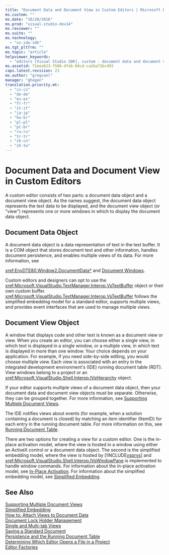 ```yaml
---
title: "Document Data and Document View in Custom Editors | Microsoft Docs"
ms.custom: ""
ms.date: "10/20/2016"
ms.prod: "visual-studio-dev14"
ms.reviewer: ""
ms.suite: ""
ms.technology: 
  - "vs-ide-sdk"
ms.tgt_pltfrm: ""
ms.topic: "article"
helpviewer_keywords: 
  - "editors [Visual Studio SDK], custom - document data and document view"
ms.assetid: 71eea623-f566-4feb-84cd-ca1ba71bc493
caps.latest.revision: 23
ms.author: "gregvanl"
manager: "ghogen"
translation.priority.mt: 
  - "cs-cz"
  - "de-de"
  - "es-es"
  - "fr-fr"
  - "it-it"
  - "ja-jp"
  - "ko-kr"
  - "pl-pl"
  - "pt-br"
  - "ru-ru"
  - "tr-tr"
  - "zh-cn"
  - "zh-tw"
---
```

# Document Data and Document View in Custom Editors
A custom editor consists of two parts: a document data object and a document view object. As the names suggest, the document data object represents the text data to be displayed, and the document view object (or "view") represents one or more windows in which to display the document data object.  
  
## Document Data Object  
 A document data object is a data representation of text in the text buffer. It is a COM object that stores document text and other information, handles document persistence, and enables multiple views of its data. For more information, see  
  
 <xref:EnvDTE80.Window2.DocumentData*> and [Document Windows](../extensibility-internals/document-windows.md).  
  
 Custom editors and designers can opt to use the <xref:Microsoft.VisualStudio.TextManager.Interop.VsTextBuffer> object or their own custom buffer. <xref:Microsoft.VisualStudio.TextManager.Interop.VsTextBuffer> follows the simplified embedding model for a standard editor, supports multiple views, and provides event interfaces that are used to manage multiple views.  
  
## Document View Object  
 A window that displays code and other text is known as a document view or view. When you create an editor, you can choose either a single view, in which text is displayed in a single window, or a multiple view, in which text is displayed in more than one window. Your choice depends on your application. For example, if you need side-by-side editing, you would choose multiple view. Each view is associated with an entry in the integrated development environment's (IDE) running document table (RDT). View windows belong to a project or an <xref:Microsoft.VisualStudio.Shell.Interop.IVsHierarchy> object.  
  
 If your editor supports multiple views of a document data object, then your document data and document view objects must be separate. Otherwise, they can be grouped together. For more information, see [Supporting Multiple Document Views](../extensibility/supporting-multiple-document-views.md).  
  
 The IDE notifies views about events (for example, when a solution containing a document is closed) by matching an item identifier (ItemID) for each entry in the running document table. For more information on this, see [Running Document Table](../extensibility-internals/running-document-table.md).  
  
 There are two options for creating a view for a custom editor. One is the in-place activation model, where the view is hosted in a window using either an ActiveX control or a document data object. The second is the simplified embedding model, where the view is hosted by [!INCLUDE[vsprvs](../code-quality/includes/vsprvs_md.md)] and <xref:Microsoft.VisualStudio.Shell.Interop.IVsWindowPane> is implemented to handle window commands. For information about the in-place activation model, see [In-Place Activation](../misc/in-place-activation.md). For information about the simplified embedding model, see [Simplified Embedding](../extensibility/simplified-embedding.md).  
  
## See Also  
 [Supporting Multiple Document Views](../extensibility/supporting-multiple-document-views.md)   
 [Simplified Embedding](../extensibility/simplified-embedding.md)   
 [How to: Attach Views to Document Data](../extensibility/how-to--attach-views-to-document-data.md)   
 [Document Lock Holder Management](../extensibility/document-lock-holder-management.md)   
 [Single and Multi-tab Views](../extensibility/single-and-multi-tab-views.md)   
 [Saving a Standard Document](../extensibility-internals/saving-a-standard-document.md)   
 [Persistence and the Running Document Table](../extensibility-internals/persistence-and-the-running-document-table.md)   
 [Determining Which Editor Opens a File in a Project](../extensibility-internals/determining-which-editor-opens-a-file-in-a-project.md)   
 [Editor Factories](../extensibility/editor-factories.md)